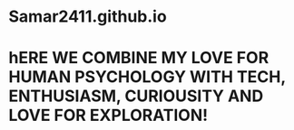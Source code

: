 # Samar2411.github.io
# hERE WE COMBINE MY LOVE FOR HUMAN PSYCHOLOGY WITH TECH, ENTHUSIASM, CURIOUSITY AND LOVE FOR EXPLORATION!
